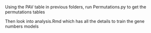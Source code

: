 
Using the PAV table in previous folders, run Permutations.py to get the permutations tables

Then look into analysis.Rmd which has all the details to train the gene numbers models
